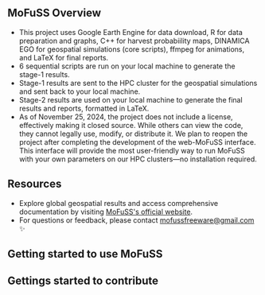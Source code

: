 ## MoFuSS Overview

* This project uses Google Earth Engine for data download, R for data preparation and graphs, C++ for harvest probabiility maps, DINAMICA EGO for geospatial simulations (core scripts), ffmpeg for animations, and LaTeX for final reports.
* 6 sequential scripts are run on your local machine to generate the stage-1 results.
* Stage-1 results are sent to the HPC cluster for the geospatial simulations and sent back to your local machine.
* Stage-2 results are used on your local machine to generate the final results and reports, formatted in LaTeX.
* As of November 25, 2024, the project does not include a license, effectively making it closed source. While others can view the code, they cannot legally use, modify, or distribute it. We plan to reopen the project after completing the development of the web-MoFuSS interface. This interface will provide the most user-friendly way to run MoFuSS with your own parameters on our HPC clusters—no installation required.


## Resources
* Explore global geospatial results and access comprehensive documentation by visiting [MoFuSS's official website](https://www.mofuss.unam.mx/).
* For questions or feedback, please contact mofussfreeware@gmail.com :sparkles:

## Getting started to use MoFuSS


## Gettings started to contribute
